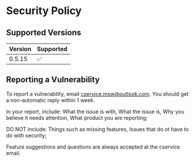 # Security Policy

## Supported Versions


| Version | Supported          |
| ------- | ------------------ |
| 0.5.15  | :white_check_mark: |

## Reporting a Vulnerability

To report a vulnerability, email cservice.msw@outlook.com. You should get a non-automatic reply within 1 week. 

In your report, include:
What the issue is with,
What the issue is,
Why you believe it needs attention,
What product you are reporting;        

DO NOT include:
Things such as missing features,
Issues that do ot have to do with security;  

Feature suggestions and questions are always accepted at the cservice email.
